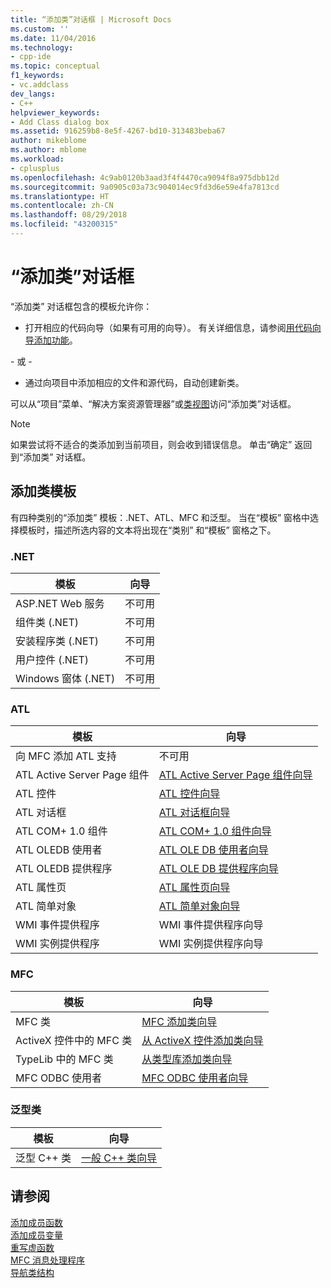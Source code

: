 ```yaml
---
title: “添加类”对话框 | Microsoft Docs
ms.custom: ''
ms.date: 11/04/2016
ms.technology:
- cpp-ide
ms.topic: conceptual
f1_keywords:
- vc.addclass
dev_langs:
- C++
helpviewer_keywords:
- Add Class dialog box
ms.assetid: 916259b8-8e5f-4267-bd10-313483beba67
author: mikeblome
ms.author: mblome
ms.workload:
- cplusplus
ms.openlocfilehash: 4c9ab0120b3aad3f4f4470ca9094f8a975dbb12d
ms.sourcegitcommit: 9a0905c03a73c904014ec9fd3d6e59e4fa7813cd
ms.translationtype: HT
ms.contentlocale: zh-CN
ms.lasthandoff: 08/29/2018
ms.locfileid: "43200315"
---
```

# <a name="add-class-dialog-box"></a>“添加类”对话框
“添加类”  对话框包含的模板允许你：  
  
-   打开相应的代码向导（如果有可用的向导）。 有关详细信息，请参阅[用代码向导添加功能](../ide/adding-functionality-with-code-wizards-cpp.md)。  
  
 \- 或 -  
  
-   通过向项目中添加相应的文件和源代码，自动创建新类。  
  
 可以从“项目”菜单、“解决方案资源管理器”或[类视图](https://msdn.microsoft.com/8d7430a9-3e33-454c-a9e1-a85e3d2db925)访问“添加类”对话框。  
  
> [!NOTE]
>  如果尝试将不适合的类添加到当前项目，则会收到错误信息。 单击“确定”  返回到“添加类”  对话框。  
  
## <a name="add-class-templates"></a>添加类模板  
 有四种类别的“添加类”  模板：.NET、ATL、MFC 和泛型。 当在“模板”  窗格中选择模板时，描述所选内容的文本将出现在“类别”  和“模板”  窗格之下。  
  
### <a name="net"></a>.NET  
  
|模板|向导|  
|--------------|------------|  
|ASP.NET Web 服务|不可用|  
|组件类 (.NET)|不可用|  
|安装程序类 (.NET)|不可用|  
|用户控件 (.NET)|不可用|  
|Windows 窗体 (.NET)|不可用|  
  
### <a name="atl"></a>ATL  
  
|模板|向导|  
|--------------|------------|  
|向 MFC 添加 ATL 支持|不可用|  
|ATL Active Server Page 组件|[ATL Active Server Page 组件向导](../atl/reference/atl-active-server-page-component-wizard.md)|  
|ATL 控件|[ATL 控件向导](../atl/reference/atl-control-wizard.md)|  
|ATL 对话框|[ATL 对话框向导](../atl/reference/atl-dialog-wizard.md)|  
|ATL COM+ 1.0 组件|[ATL COM+ 1.0 组件向导](../atl/reference/atl-com-plus-1-0-component-wizard.md)|  
|ATL OLEDB 使用者|[ATL OLE DB 使用者向导](../atl/reference/atl-ole-db-consumer-wizard.md)|  
|ATL OLEDB 提供程序|[ATL OLE DB 提供程序向导](../atl/reference/atl-ole-db-provider-wizard.md)|  
|ATL 属性页|[ATL 属性页向导](../atl/reference/atl-property-page-wizard.md)|  
|ATL 简单对象|[ATL 简单对象向导](../atl/reference/atl-simple-object-wizard.md)|  
|WMI 事件提供程序|WMI 事件提供程序向导|  
|WMI 实例提供程序|WMI 实例提供程序向导|  
  
### <a name="mfc"></a>MFC  
  
|模板|向导|  
|--------------|------------|  
|MFC 类|[MFC 添加类向导](../mfc/reference/mfc-add-class-wizard.md)|  
|ActiveX 控件中的 MFC 类|[从 ActiveX 控件添加类向导](../ide/add-class-from-activex-control-wizard.md)|  
|TypeLib 中的 MFC 类|[从类型库添加类向导](../mfc/reference/add-class-from-typelib-wizard.md)|  
|MFC ODBC 使用者|[MFC ODBC 使用者向导](../mfc/reference/mfc-odbc-consumer-wizard.md)|  
  
### <a name="generic-classes"></a>泛型类  
  
|模板|向导|  
|--------------|------------|  
|泛型 C++ 类|[一般 C++ 类向导](../ide/generic-cpp-class-wizard.md)|  
  
## <a name="see-also"></a>请参阅  
 [添加成员函数](../ide/adding-a-member-function-visual-cpp.md)   
 [添加成员变量](../ide/adding-a-member-variable-visual-cpp.md)   
 [重写虚函数](../ide/overriding-a-virtual-function-visual-cpp.md)   
 [MFC 消息处理程序](../mfc/reference/adding-an-mfc-message-handler.md)   
 [导航类结构](../ide/navigating-the-class-structure-visual-cpp.md)